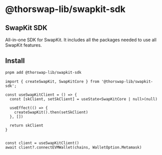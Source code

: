 # @thorswap-lib/swapkit-sdk

## SwapKit SDK

All-in-one SDK for SwapKit. It includes all the packages needed to use all SwapKit features.

## Install

```bash
pnpm add @thorswap-lib/swapkit-sdk
```

```tsx
import { createSwapKit, SwapKitCore } from '@thorswap-lib/swapkit-sdk';

const useSwapKitClient = () => {
  const [skClient, setSkClient] = useState<SwapKitCore | null>(null)

  useEffect(() => {
    createSwapKit().then(setSkClient)
  }, [])

  return skClient
}


const client = useSwapKitClient()
await client?.connectEVMWallet(chains, WalletOption.Metamask)
```
